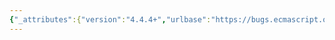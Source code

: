 ```yaml
---
{"_attributes":{"version":"4.4.4+","urlbase":"https://bugs.ecmascript.org/","maintainer":"dherman@mozilla.com"},"bug":{"bug_id":3372,"creation_ts":"2014-11-13 08:51:00 -0800","short_desc":"19.2.{2,4} Functions: Typos","delta_ts":"2014-12-07 14:35:07 -0800","product":"Draft for 6th Edition","component":"editorial issue","version":"Rev 28: October 14, 2014 Draft","rep_platform":"All","op_sys":"All","bug_status":"RESOLVED","resolution":"FIXED","priority":"Normal","bug_severity":"normal","everconfirmed":true,"reporter":{"uid":"andrebargull","name":"André Bargull"},"assigned_to":{"uid":"allen","name":"Allen Wirfs-Brock"},"long_desc":[{"commentid":10621,"comment_count":0,"who":{"uid":"andrebargull","name":"André Bargull"},"bug_when":"2014-11-13 08:51:22 -0800","thetext":"19.2.2 Preamble:\n\n> constructor and argumentsList of performs\n\nRemove \"of\"\n\nAlso present in 19.3.2, 19.4.2, 19.5.2, 19.5.6.2, 20.1.2, 20.3.3, 21.1.2, 21.2.4, 22.1.2, 22.2.2, 23.1.2, 23.2.2, 23.3.2, 23.4.2, 24.2.3, 25.2.2, 25.2.4, 25.4.4\n\n\n19.2.4  Function Instances, 1st para.\n\n- \".Table 29\" -> \"Table 29.\"\n- \"Function.prototype.bind method\" : Change font style of \"method\" to normal"},{"commentid":10740,"comment_count":1,"who":{"uid":"allen","name":"Allen Wirfs-Brock"},"bug_when":"2014-12-04 15:37:25 -0800","thetext":"fixed in rev29 editor's draft"},{"commentid":10913,"comment_count":2,"who":{"uid":"allen","name":"Allen Wirfs-Brock"},"bug_when":"2014-12-07 14:35:07 -0800","thetext":"fixed in rev29"}]}}
---
```

